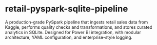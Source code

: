 # retail-pyspark-sqlite-pipeline
A production-grade PySpark pipeline that ingests retail sales data from Kaggle, performs quality checks and transformations, and stores curated analytics in SQLite. Designed for Power BI integration, with modular architecture, YAML configuration, and enterprise-style logging.
